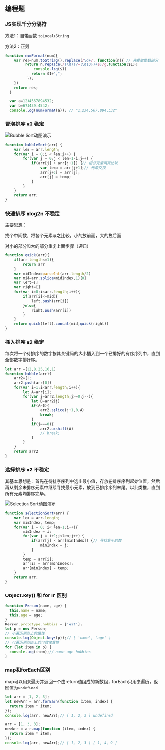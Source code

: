 ## 编程题

### JS实现千分分隔符

方法1：自带函数 `toLocaleString`

方法2：正则

```js
function numFormat(num){
    var res=num.toString().replace(/\d+/, function(n){ // 先提取整数部分
         return n.replace(/(\d)(?=(\d{3})+$)/g,function($1){
             console.log($1)
            return $1+",";
          });
    })
    return res;
  }
  
  var a=1234567894532;
  var b=673439.4542;
  console.log(numFormat(a)); // "1,234,567,894,532"
```



### 冒泡排序 n2 稳定

![Bubble Sort动图演示](https://user-gold-cdn.xitu.io/2019/6/13/16b50e0885655016?imageslim)



```js
function bubbleSort(arr) {
    var len = arr.length;
    for(var i = 0;i < len;i++) {
        for(var j = 0;j < len-1-i;j++) {
            if(arr[j] > arr[j+1]) {// 相邻元素两两比较
                var temp = arr[j+1];// 元素交换
                arr[j+1] = arr[j];
                arr[j] = temp;
            }
        }
    }
    return arr;
}
```



### 快速排序 nlog2n 不稳定

主要思想：

找个中间数，将各个元素与之比较，小的放前面，大的放后面

对小的部分和大的部分重复上面步骤（递归）

```js
function quick(arr){
    if(arr.length<=1){
        return arr
    }
    var midIndex=parseInt(arr.length/2)
    var mid=arr.splice(midIndex,1)[0]
    var left=[]
    var right=[]
    for(var i=0;i<arr.length;i++){
        if(arr[i]<=mid){
            left.push(arr[i])
        }else{
            right.push(arr[i])
        }
    }
    return quick(left).concat(mid,quick(right))
}
```



### 插入排序 n2 稳定

每次将一个待排序的数字按其关键码的大小插入到一个已排好的有序序列中，直到全部数字排好序。

```js
let arr =[12,8,25,16,1]
function bubble(arr){  
    arr2=[];
    arr2.push(arr[0])
    for(var i=1;i<arr.length;i++){
        let A=arr[i];
        for(var j=arr2.length;j>=0;j--){
            let B=arr2[j]
            if(A>B){
                arr2.splice(j+1,0,A)
                break;
            }
            if(j===0){
                arr2.unshift(A)
                // break;
            }
        }
    }
    return arr2
}
```



### 选择排序 n2 不稳定

其基本思想是：首先在待排序序列中选出最小值，存放在排序序列起始位置，然后再从剩余未排序元素中继续寻找最小元素，放到已排序序列末尾。以此类推，直到所有元素均排序完毕。

![Selection Sort动图演示](https://user-gold-cdn.xitu.io/2019/6/13/16b50fcec9b5c3d5?imageslim)



```js
function selectionSort(arr) {
    var len = arr.length;
    var minIndex, temp;
    for(var i = 0; i< len-1;i++){
        minIndex = i;
        for(var j = i+1;j<len;j++) {
            if(arr[j] < arr[minIndex]) {// 寻找最小的数
                minIndex = j;
            }
        }
        temp = arr[i];
        arr[i] = arr[minIndex];
        arr[minIndex] = temp;
    }
    return arr;
}
```



### Object.key()  和 for in 区别

```js
function Person(name, age) {
  this.name = name;
  this.age = age;
}
Person.prototype.hobbies = ['eat'];
let p = new Person;
// 不遍历原型上的属性
console.log(Object.keys(p));// [ 'name', 'age' ]
// 可遍历原型链上的可枚举属性
for (let item in p) {
  console.log(item);// name age hobbies
}
```



### map和forEach区别

map可以用来遍历并返回一个由return值组成的新数组，forEach只用来遍历，返回值为`undefined`

```js
let arr = [1, 2, 3];
let newArr = arr.forEach(function (item, index) {
  return item * item;
});
console.log(arr, newArr);// [ 1, 2, 3 ] undefined
 
arr = [1, 2, 3];
newArr = arr.map(function (item, index) {
  return item * item;
});
console.log(arr, newArr);// [ 1, 2, 3 ] [ 1, 4, 9 ]
```







